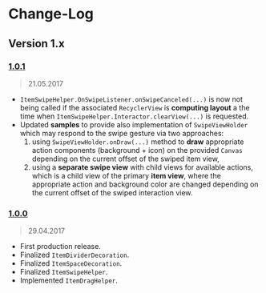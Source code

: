 Change-Log
===============

## Version 1.x ##

### [1.0.1](https://github.com/universum-studios/android_recycler/releases/tag/v1.0.1) ###
> 21.05.2017

- `ItemSwipeHelper.OnSwipeListener.onSwipeCanceled(...)` is now not being called if the associated
  `RecyclerView` is **computing layout** a the time when `ItemSwipeHelper.Interactor.clearView(...)`
  is requested.
- Updated **samples** to provide also implementation of `SwipeViewHolder` which may respond to the
  swipe gesture via two approaches:
    1) using `SwipeViewHolder.onDraw(...)` method to **draw** appropriate action components 
       (background + icon) on the provided `Canvas` depending on the current offset of the swiped
       item view,
    2) using a **separate swipe view** with child views for available actions, which is a child view
       of the primary **item view**, where the appropriate action and background color are changed 
       depending on the current offset of the swiped interaction view.
  

### [1.0.0](https://github.com/universum-studios/android_recycler/releases/tag/v1.0.0) ###
> 29.04.2017

- First production release.
- Finalized `ItemDividerDecoration`.
- Finalized `ItemSpaceDecoration`.
- Finalized `ItemSwipeHelper`.
- Implemented `ItemDragHelper`.